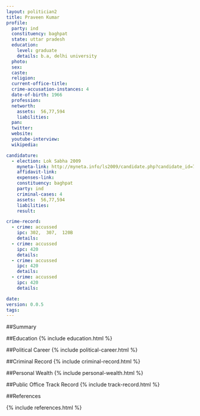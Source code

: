 ```yaml
---
layout: politician2
title: Praveen Kumar
profile: 
  party: ind
  constituency: baghpat
  state: uttar pradesh
  education: 
    level: graduate
    details: b.a, delhi university
  photo: 
  sex: 
  caste: 
  religion: 
  current-office-title: 
  crime-accusation-instances: 4
  date-of-birth: 1966
  profession: 
  networth: 
    assets:  56,77,594
    liabilities: 
  pan: 
  twitter: 
  website: 
  youtube-interview: 
  wikipedia: 

candidature: 
  - election: Lok Sabha 2009
    myneta-link: http://myneta.info/ls2009/candidate.php?candidate_id=7033
    affidavit-link: 
    expenses-link: 
    constituency: baghpat 
    party: ind
    criminal-cases: 4
    assets:  56,77,594
    liabilities: 
    result:  

crime-record: 
  - crime: accussed
    ipc: 302,  307,  120B
    details:    
  - crime: accussed
    ipc: 420
    details:    
  - crime: accussed
    ipc: 420
    details:    
  - crime: accussed
    ipc: 420
    details:    

date: 
version: 0.0.5
tags: 
---
```

##Summary


##Education
{% include education.html %}


##Political Career
{% include political-career.html %}


##Criminal Record
{% include criminal-record.html %}


##Personal Wealth
{% include personal-wealth.html %}


##Public Office Track Record
{% include track-record.html %}


##References


{% include references.html %}